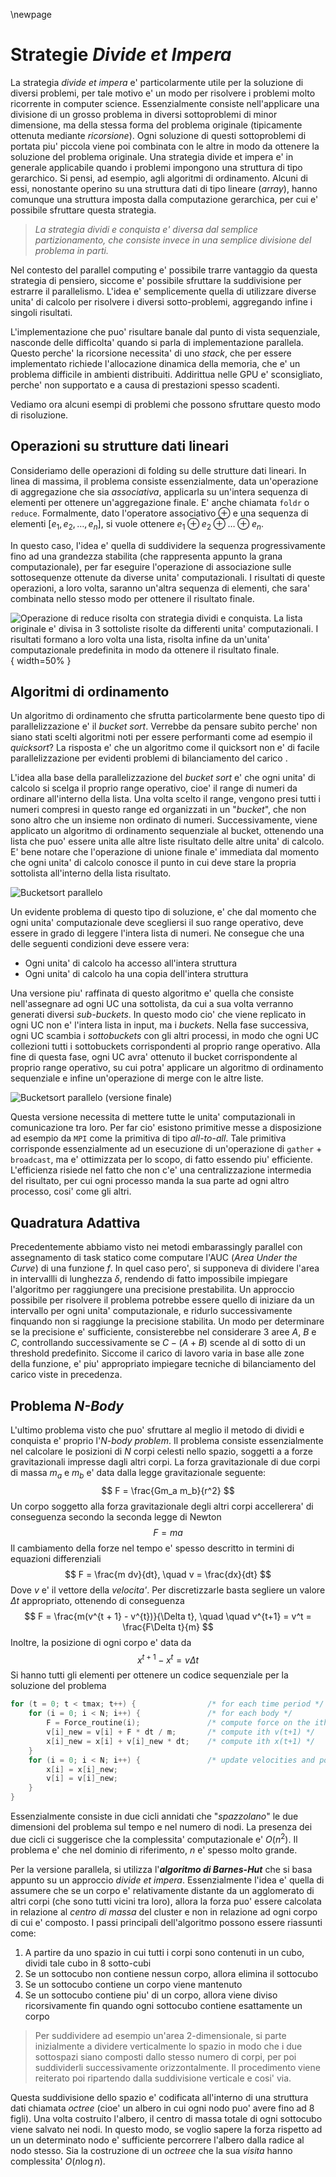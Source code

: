 \newpage
# Strategie *Divide et Impera*
La strategia *divide et impera* e' particolarmente utile per la soluzione di
diversi problemi, per tale motivo e' un modo per risolvere i problemi molto
ricorrente in computer science.
Essenzialmente consiste nell'applicare una divisione di un grosso problema in
diversi sottoproblemi di minor dimensione, ma della stessa forma del problema
originale (tipicamente ottenuta mediante *ricorsione*). Ogni soluzione di questi
sottoproblemi di portata piu' piccola viene poi combinata con le altre in modo
da ottenere la soluzione del problema originale.
Una strategia divide et impera e' in generale applicabile quando i problemi
impongono una struttura di tipo gerarchico. Si pensi, ad esempio, agli algoritmi
di ordinamento. Alcuni di essi, nonostante operino su una struttura dati di tipo
lineare (*array*), hanno comunque una struttura imposta dalla computazione
gerarchica, per cui e' possibile sfruttare questa strategia.

> *La strategia dividi e conquista e' diversa dal semplice partizionamento, che
consiste invece in una semplice divisione del problema in parti.*

Nel contesto del parallel computing e' possibile trarre vantaggio da questa
strategia di pensiero, siccome e' possibile sfruttare la suddivisione per
estrarre il parallelismo. L'idea e' semplicemente quella di utilizzare diverse
unita' di calcolo per risolvere i diversi sotto-problemi, aggregando infine i
singoli risultati.

L'implementazione che puo' risultare banale dal punto di vista sequenziale,
nasconde delle difficolta' quando si parla di implementazione parallela. Questo
perche' la ricorsione necessita' di uno *stack*, che per essere implementato
richiede l'allocazione dinamica della memoria, che e' un problema difficile in
ambienti distribuiti. Addirittua nelle GPU e' sconsigliato, perche' non
supportato e a causa di prestazioni spesso scadenti.

Vediamo ora alcuni esempi di problemi che possono sfruttare questo modo di
risoluzione.

## Operazioni su strutture dati lineari
Consideriamo delle operazioni di folding su delle strutture dati lineari. In
linea di massima, il problema consiste essenzialmente, data un'operazione di
aggregazione che sia *associativa*, applicarla su un'intera sequenza di elementi
per ottenere un'aggregazione finale. E' anche chiamata `foldr` o `reduce`.
Formalmente, dato l'operatore associativo $\oplus$ e una sequenza di elementi
$[e_1, e_2, \dots, e_n]$, si vuole ottenere $e_1 \oplus e_2 \oplus \dots \oplus
e_n$.

In questo caso, l'idea e' quella di suddividere la sequenza progressivamente
fino ad una grandezza stabilita (che rappresenta appunto la grana
computazionale), per far eseguire l'operazione di associazione sulle
sottosequenze ottenute da diverse unita' computazionali. I risultati di queste
operazioni, a loro volta, saranno un'altra sequenza di elementi, che sara'
combinata nello stesso modo per ottenere il risultato finale.

![Operazione di reduce risolta con strategia dividi e conquista. La lista
originale e' divisa in 3 sottoliste risolte da differenti unita' computazionali.
I risultati formano a loro volta una lista, risolta infine da un'unita'
computazionale predefinita in modo da ottenere il risultato
finale.](img/6.1_reduce.png){ width=50% }

## Algoritmi di ordinamento
Un algoritmo di ordinamento che sfrutta particolarmente bene questo tipo di
parallelizzazione e' il *bucket sort*. Verrebbe da pensare subito perche' non
siano stati scelti algoritmi noti per essere performanti come ad esempio il
*quicksort*? La risposta e' che un algoritmo come il quicksort non e' di facile
parallelizzazione per evidenti problemi di bilanciamento del carico .

L'idea alla base della parallelizzazione del *bucket sort* e' che ogni unita' di
calcolo si scelga il proprio range operativo, cioe' il range di numeri da
ordinare all'interno della lista. Una volta scelto il range, vengono presi tutti
i numeri compresi in questo range ed organizzati in un "*bucket*", che non sono
altro che un insieme non ordinato di numeri. Successivamente, viene applicato un
algoritmo di ordinamento sequenziale al bucket, ottenendo una lista che puo'
essere unita alle altre liste risultato delle altre unita' di calcolo.
E' bene notare che l'operazione di unione finale e' immediata dal momento che
ogni unita' di calcolo conosce il punto in cui deve stare la propria sottolista
all'interno della lista risultato.

![Bucketsort parallelo](img/6.2_bucketsort_1.png)

Un evidente problema di questo tipo di soluzione, e' che dal momento che ogni
unita' computazionale deve scegliersi il suo range operativo, deve essere in
grado di leggere l'intera lista di numeri. Ne consegue che una delle seguenti
condizioni deve essere vera:

* Ogni unita' di calcolo ha accesso all'intera struttura
* Ogni unita' di calcolo ha una copia dell'intera struttura

Una versione piu' raffinata di questo algoritmo e' quella che consiste
nell'assegnare ad ogni UC una sottolista, da cui a sua volta verranno generati
diversi *sub-buckets*. In questo modo cio' che viene replicato in ogni UC non e'
l'intera lista in input, ma i *buckets*. Nella fase successiva, ogni UC scambia
i *sottobuckets* con gli altri processi, in modo che ogni UC collezioni tutti i
sottobuckets corrispondenti al proprio range operativo.
Alla fine di questa fase, ogni UC avra' ottenuto il bucket corrispondente al
proprio range operativo, su cui potra' applicare un algoritmo di ordinamento
sequenziale e infine un'operazione di merge con le altre liste.

![Bucketsort parallelo (versione finale)](img/6.3_bucketsort_2.png)

Questa versione necessita di mettere tutte le unita' computazionali in
comunicazione tra loro. Per far cio' esistono primitive messe a disposizione ad
esempio da `MPI` come la primitiva di tipo *all-to-all*. Tale primitiva
corrisponde essenzialmente ad un esecuzione di un'operazione di `gather` +
`broadcast`, ma e' ottimizzata per lo scopo, di fatto essendo piu' efficiente.
L'efficienza risiede nel fatto che non c'e' una centralizzazione intermedia del
risultato, per cui ogni processo manda la sua parte ad ogni altro processo,
cosi' come gli altri.

## Quadratura Adattiva
Precedentemente abbiamo visto nei metodi embarassingly parallel con assegnamento
di task statico come computare l'AUC (*Area Under the Curve*) di una funzione
$f$. In quel caso pero', si supponeva di dividere l'area in intervallli di
lunghezza $\delta$, rendendo di fatto impossibile impiegare l'algoritmo per
raggiungere una precisione prestabilita.
Un approccio possibile per risolvere il problema potrebbe essere quello di
iniziare da un intervallo per ogni unita' computazionale, e ridurlo
successivamente finquando non si raggiunge la precisione stabilita.
Un modo per determinare se la precisione e' sufficiente, consisterebbe nel
considerare 3 aree $A$, $B$ e $C$, controllando successivamente se $C - (A + B)$
scende al di sotto di un threshold predefinito.
Siccome il carico di lavoro varia in base alle zone della funzione, e' piu'
appropriato impiegare tecniche di bilanciamento del carico viste in precedenza.

## Problema *N-Body*
L'ultimo problema visto che puo' sfruttare al meglio il metodo di dividi e
conquista e' proprio l'*N-body problem*. Il problema consiste essenzialmente nel
calcolare le posizioni di *N* corpi celesti nello spazio, soggetti a a forze
gravitazionali impresse dagli altri corpi.
La forza gravitazionale di due corpi di massa $m_a$ e $m_b$ e' data dalla
legge gravitazionale seguente:
$$
F = \frac{Gm_a m_b}{r^2}
$$
Un corpo soggetto alla forza gravitazionale degli altri corpi accellerera' di
conseguenza secondo la seconda legge di Newton
$$
F=ma
$$
Il cambiamento della forze nel tempo e' spesso descritto in termini di equazioni
differenziali
$$
F = \frac{m dv}{dt}, \quad v = \frac{dx}{dt}
$$
Dove $v$ e' il vettore della *velocita'*. Per discretizzarle basta segliere un
valore $\Delta t$ appropriato, ottenendo di conseguenza
$$
F = \frac{m(v^{t + 1} - v^{t})}{\Delta t}, \quad  \quad
v^{t+1} = v^t = \frac{F\Delta t}{m}
$$
Inoltre, la posizione di ogni corpo e' data da
$$
x^{t+1} - x^{t} = v \Delta t
$$
Si hanno tutti gli elementi per ottenere un codice sequenziale per la soluzione
del problema

```c
for (t = 0; t < tmax; t++) {                /* for each time period */
    for (i = 0; i < N; i++) {               /* for each body */
        F = Force_routine(i);               /* compute force on the ith body */
        v[i]_new = v[i] + F * dt / m;       /* compute ith v(t+1) */
        x[i]_new = x[i] + v[i]_new * dt;    /* compute ith x(t+1) */
    }
    for (i = 0; i < N; i++) {               /* update velocities and positions */
        x[i] = x[i]_new;
        v[i] = v[i]_new;
    }
}
```
Essenzialmente consiste in due cicli annidati che "*spazzolano*" le due
dimensioni del problema sul tempo e nel numero di nodi. La presenza dei due cicli
ci suggerisce che la complessita' computazionale e' $O(n^2)$. Il problema e' che
nel dominio di riferimento, $n$ e' spesso molto grande.

Per la versione parallela, si utilizza l'***algoritmo di Barnes-Hut*** che si
basa appunto su un approccio *divide et impera*.
Essenzialmente l'idea e' quella di assumere che se un corpo e' relativamente
distante da un agglomerato di altri corpi (che sono tutti vicini tra loro),
allora la forza puo' essere calcolata in relazione al *centro di massa* del
cluster e non in relazione ad ogni corpo di cui e' composto.
I passi principali dell'algoritmo possono essere riassunti come:

1. A partire da uno spazio in cui tutti i corpi sono contenuti in un cubo,
   dividi tale cubo in 8 sotto-cubi
2. Se un sottocubo non contiene nessun corpo, allora elimina il sottocubo
3. Se un sottocubo contiene un corpo viene mantenuto
4. Se un sottocubo contiene piu' di un corpo, allora viene diviso ricorsivamente
   fin quando ogni sottocubo contiene esattamente un corpo

> Per suddividere ad esempio un'area 2-dimensionale, si parte inizialmente a
dividere verticalmente lo spazio in modo che i due sottospazi siano composti
dallo stesso numero di corpi, per poi suddividerli successivamente
orizzontalmente. Il procedimento viene reiterato poi ripartendo dalla
suddivisione verticale e cosi' via.

Questa suddivisione dello spazio e' codificata all'interno di una struttura dati
chiamata *octree* (cioe' un albero in cui ogni nodo puo' avere fino ad 8 figli).
Una volta costruito l'albero, il centro di massa totale di ogni sottocubo viene
salvato nei nodi. In questo modo, se voglio sapere la forza rispetto ad un un
determinato nodo e' sufficiente percorrere l'albero dalla radice al nodo stesso.
Sia la costruzione di un *octreee* che la sua *visita* hanno complessita' $O(n
\log{n})$.
